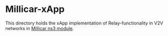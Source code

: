 # Millicar-xApp
This directory holds the xApp implementation of Relay-functionality in V2V networks in [Millicar ns3 module](https://github.com/signetlabdei/millicar). 
